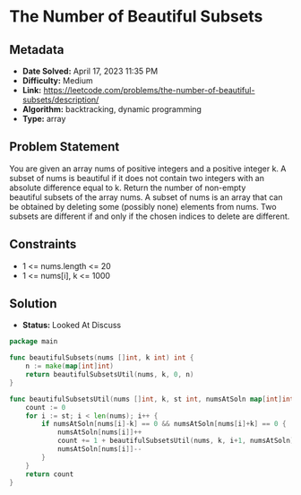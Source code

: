 # The Number of Beautiful Subsets

## Metadata

- **Date Solved:** April 17, 2023 11:35 PM
- **Difficulty:** Medium
- **Link:** https://leetcode.com/problems/the-number-of-beautiful-subsets/description/
- **Algorithm:** backtracking, dynamic programming
- **Type:** array

## Problem Statement

You are given an array nums of positive integers and a positive integer k.
A subset of nums is beautiful if it does not contain two integers with an absolute difference equal to k.
Return the number of non-empty beautiful subsets of the array nums.
A subset of nums is an array that can be obtained by deleting some (possibly none) elements from nums. Two subsets are different if and only if the chosen indices to delete are different.

## Constraints

- 1 <= nums.length <= 20
- 1 <= nums[i], k <= 1000

## Solution

- **Status:** Looked At Discuss


```go
package main

func beautifulSubsets(nums []int, k int) int {
	n := make(map[int]int)
	return beautifulSubsetsUtil(nums, k, 0, n)
}

func beautifulSubsetsUtil(nums []int, k, st int, numsAtSoln map[int]int) int {
	count := 0
	for i := st; i < len(nums); i++ {
		if numsAtSoln[nums[i]-k] == 0 && numsAtSoln[nums[i]+k] == 0 {
			numsAtSoln[nums[i]]++
			count += 1 + beautifulSubsetsUtil(nums, k, i+1, numsAtSoln)
			numsAtSoln[nums[i]]--
		}
	}
	return count
}
```

